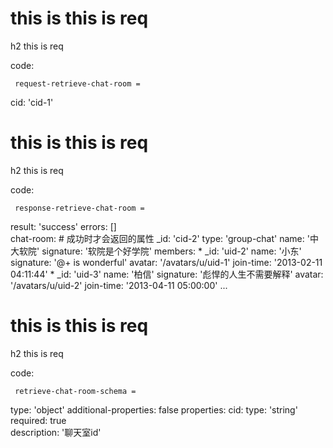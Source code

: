 # this is this is req

h2 this is req

code:

     request-retrieve-chat-room = 
  cid: 'cid-1'


# this is this is req

h2 this is req

code:

     response-retrieve-chat-room =
  result: 'success' 
  errors: []  
  chat-room:  # 成功时才会返回的属性
    _id: 'cid-2'
    type: 'group-chat'
    name: '中大软院'
    signature: '软院是个好学院'
    members:
      * _id: 'uid-2'
        name: '小东'
        signature: '@+ is wonderful'
        avatar: '/avatars/u/uid-1'
        join-time: '2013-02-11 04:11:44'
      * _id: 'uid-3'
        name: '柏信'
        signature: '彪悍的人生不需要解释'
        avatar: '/avatars/u/uid-2'
        join-time: '2013-04-11 05:00:00'
      ...


# this is this is req

h2 this is req

code:

     retrieve-chat-room-schema = 
  type: 'object'
  additional-properties: false
  properties:
    cid:
      type: 'string'
      required: true   
      description: '聊天室id'


